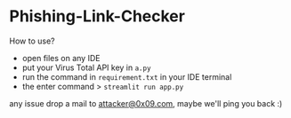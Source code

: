 # Phishing-Link-Checker

How to use?
* open files on any IDE
* put your Virus Total API key in `a.py`
* run the command in `requirement.txt` in your IDE terminal
* the enter command > `streamlit run app.py` 

any issue drop a mail to attacker@0x09.com, maybe we'll ping you back :) 
